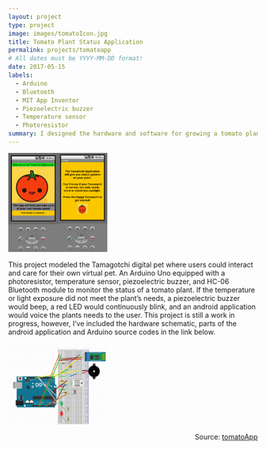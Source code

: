 ```yaml
---
layout: project
type: project
image: images/tomatoIcon.jpg
title: Tomato Plant Status Application
permalink: projects/tomatoapp
# All dates must be YYYY-MM-DD format!
date: 2017-05-15
labels:
  - Arduino
  - Bluetooth
  - MIT App Inventor
  - Piezoelectric buzzer
  - Temperature sensor
  - Photoresistor
summary: I designed the hardware and software for growing a tomato plant. The user will be notified via an Android application when the sensors detect whether the plant needs water or light.
---
```

<img class="ui left floated image" src="/images/AppPic.png" style="max-width: 200px;" style="max-height: 300px;"/>

This project modeled the Tamagotchi digital pet where users could interact and care for their own virtual pet. An Arduino Uno equipped with a photoresistor, temperature sensor, piezoelectric buzzer, and HC-06 Bluetooth module to monitor the status of a tomato plant. If the temperature or light exposure did not meet the plant’s needs, a piezoelectric buzzer would beep, a red LED would continuously blink, and an android application would voice the plants needs to the user. This project is still a work in progress, however, I’ve included the hardware schematic, parts of the android application and Arduino source codes in the link below.<br/>

<img class="ui centered image" src="/images/TomatoSchematic.PNG" style="max-width: 200px;" style="max-height: 300px;"/><br/>
<div style="text-align: right">Source: <a href="https://github.com/victoria-soto/tomatoApp"><i class="large github icon"></i>tomatoApp</a></div>

